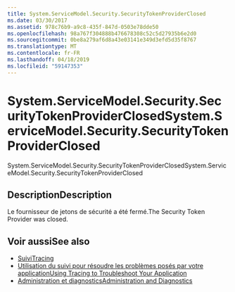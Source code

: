 ```yaml
---
title: System.ServiceModel.Security.SecurityTokenProviderClosed
ms.date: 03/30/2017
ms.assetid: 978c76b9-a9c8-435f-847d-0503e78dde50
ms.openlocfilehash: 98a767f304888b476678308c52c5d27935b6e2d0
ms.sourcegitcommit: 0be8a279af6d8a43e03141e349d3efd5d35f8767
ms.translationtype: MT
ms.contentlocale: fr-FR
ms.lasthandoff: 04/18/2019
ms.locfileid: "59147353"
---
```

# <a name="systemservicemodelsecuritysecuritytokenproviderclosed"></a><span data-ttu-id="05c89-102">System.ServiceModel.Security.SecurityTokenProviderClosed</span><span class="sxs-lookup"><span data-stu-id="05c89-102">System.ServiceModel.Security.SecurityTokenProviderClosed</span></span>
<span data-ttu-id="05c89-103">System.ServiceModel.Security.SecurityTokenProviderClosed</span><span class="sxs-lookup"><span data-stu-id="05c89-103">System.ServiceModel.Security.SecurityTokenProviderClosed</span></span>  
  
## <a name="description"></a><span data-ttu-id="05c89-104">Description</span><span class="sxs-lookup"><span data-stu-id="05c89-104">Description</span></span>  
 <span data-ttu-id="05c89-105">Le fournisseur de jetons de sécurité a été fermé.</span><span class="sxs-lookup"><span data-stu-id="05c89-105">The Security Token Provider was closed.</span></span>  
  
## <a name="see-also"></a><span data-ttu-id="05c89-106">Voir aussi</span><span class="sxs-lookup"><span data-stu-id="05c89-106">See also</span></span>

- [<span data-ttu-id="05c89-107">Suivi</span><span class="sxs-lookup"><span data-stu-id="05c89-107">Tracing</span></span>](../../../../../docs/framework/wcf/diagnostics/tracing/index.md)
- [<span data-ttu-id="05c89-108">Utilisation du suivi pour résoudre les problèmes posés par votre application</span><span class="sxs-lookup"><span data-stu-id="05c89-108">Using Tracing to Troubleshoot Your Application</span></span>](../../../../../docs/framework/wcf/diagnostics/tracing/using-tracing-to-troubleshoot-your-application.md)
- [<span data-ttu-id="05c89-109">Administration et diagnostics</span><span class="sxs-lookup"><span data-stu-id="05c89-109">Administration and Diagnostics</span></span>](../../../../../docs/framework/wcf/diagnostics/index.md)
